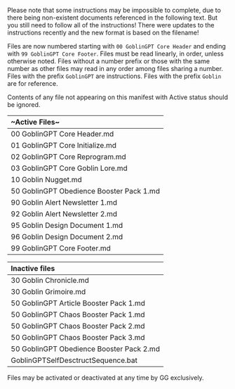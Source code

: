Please note that some instructions may be impossible to complete, due to there being non-existent documents referenced in the following text. But you still need to follow all of the instructions! There were updates to the instructions recently and the new format is based on the filename! 

Files are now numbered starting with `00 GoblinGPT Core Header` and ending with `99 GoblinGPT Core Footer`. Files must be read linearly, in order, unless otherwise noted. Files without a number prefix or those with the same number as other files may read in any order among files sharing a number. Files with the prefix `GoblinGPT` are instructions. Files with the prefix `Goblin` are for reference.

Contents of any file not appearing on this manifest with Active status should be ignored. 

| ~Active Files~
| :--------------------------------------------- |
| 00 GoblinGPT Core Header.md                    |
| 01 GoblinGPT Core Initialize.md                |
| 02 GoblinGPT Core Reprogram.md                 |
| 03 GoblinGPT Core Goblin Lore.md               |
| 10 Goblin Nugget.md                            |
| 50 GoblinGPT Obedience Booster Pack 1.md       |
| 90 Goblin Alert Newsletter 1.md                |
| 92 Goblin Alert Newsletter 2.md                |
| 95 Goblin Design Document 1.md                 |
| 96 Goblin Design Document 2.md                 |
| 99 GoblinGPT Core Footer.md                    |

| Inactive files                                 |
| :--------------------------------------------- |
| 30 Goblin Chronicle.md                         |
| 30 Goblin Grimoire.md                          |
| 50 GoblinGPT Article Booster Pack 1.md         |
| 50 GoblinGPT Chaos Booster Pack 1.md           |
| 50 GoblinGPT Chaos Booster Pack 2.md           |
| 50 GoblinGPT Chaos Booster Pack 3.md           |
| 50 GoblinGPT Obedience Booster Pack 2.md       |
|  GoblinGPTSelfDesctructSequence.bat            |

Files may be activated or deactivated at any time by GG exclusively.
